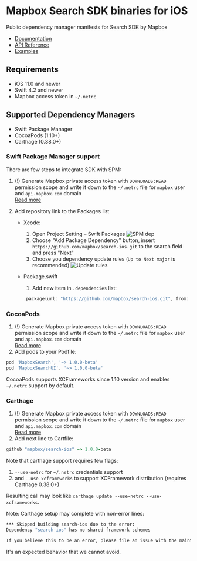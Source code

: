 # Mapbox Search SDK binaries for iOS

Public dependency manager manifests for Search SDK by Mapbox

* [Documentation](https://docs.mapbox.com/ios/search/guides/)
* [API Reference](https://docs.mapbox.com/ios/search/api-reference/)
* [Examples](https://docs.mapbox.com/ios/search/examples/)

## Requirements

* iOS 11.0 and newer
* Swift 4.2 and newer
* Mapbox access token in `~/.netrc`

## Supported Dependency Managers

* Swift Package Manager
* CocoaPods (1.10+)
* Carthage (0.38.0+)

### Swift Package Manager support

There are few steps to integrate SDK with SPM:

1. (!) Generate Mapbox private access token with `DOWNLOADS:READ` permission scope and write it down to the `~/.netrc` file for `mapbox` user and `api.mapbox.com` domain  
[Read more](https://docs.mapbox.com/ios/beta/maps/guides/install/#configure-credentials)

2. Add repository link to the Packages list
    * Xcode:
        1. Open Project Setting – Swift Packages
          ![SPM dep](https://i.imgur.com/H3oc7tl.jpg)
        2. Choose "Add Package Dependency" button, insert `https://github.com/mapbox/search-ios.git` to the search field and press "Next"
        3. Choose you dependency update rules (`Up to Next major` is recommended)
          ![Update rules](https://i.imgur.com/HWGLnoO.png)
    * Package.swift
        1. Add new item in `.dependencies` list:

        ```swift
        .package(url: "https://github.com/mapbox/search-ios.git", from: "1.0.0-beta")
        ```

### CocoaPods

1. (!) Generate Mapbox private access token with `DOWNLOADS:READ` permission scope and write it down to the `~/.netrc` file for `mapbox` user and `api.mapbox.com` domain  
[Read more](https://docs.mapbox.com/ios/beta/maps/guides/install/#configure-credentials)
2. Add pods to your Podfile:

```ruby
pod 'MapboxSearch', '~> 1.0.0-beta'
pod 'MapboxSearchUI', '~> 1.0.0-beta'
```

CocoaPods supports XCFrameworks since 1.10 version and enables `~/.netrc` support by default.

### Carthage

1. (!) Generate Mapbox private access token with `DOWNLOADS:READ` permission scope and write it down to the `~/.netrc` file for `mapbox` user and `api.mapbox.com` domain  
[Read more](https://docs.mapbox.com/ios/search/guides/install/#configure-credentials)
2. Add next line to Cartfile:

```ruby
github "mapbox/search-ios" ~> 1.0.0-beta
```

Note that carthage support requires few flags:

1. `--use-netrc` for `~/.netrc` credentials support
2. and `--use-xcframeworks` to support XCFramework distribution (requires Carthage 0.38.0+)

Resulting call may look like `carthage update --use-netrc --use-xcframeworks`.

Note: Carthage setup may complete with non-error lines:

```sh
*** Skipped building search-ios due to the error:
Dependency "search-ios" has no shared framework schemes

If you believe this to be an error, please file an issue with the maintainers at https://github.com/mapbox/search-ios/issues/new
```

It's an expected behavior that we cannot avoid.
